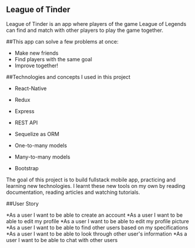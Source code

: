 ## League of Tinder

League of Tinder is an app where players of the game League of Legends can find and match with other players to play the game together. 

##This app can solve a few problems at once:

  * Make new friends
  * Find players with the same goal
  * Improve together!

##Technologies and concepts I used in this project

  *  React-Native
  *  Redux
  *  Express
  *  REST API
  *  Sequelize as ORM
  *  One-to-many models
  *  Many-to-many models 
  
  * Bootstrap 

The goal of this project is to build fullstack mobile app, practicing and learning new technologies. I learnt these new tools on my own by reading documentation, reading articles and watching tutorials.


##User Story

*As a user I want to be able to create an account
*As a user I want to be able to edit my profile
*As a user I want to be able to edit my profile picture
*As a user I want to be able to find other users based on my specifications
*As a user I want to be able to look through other user's information
*As a user I want to be able to chat with other users
